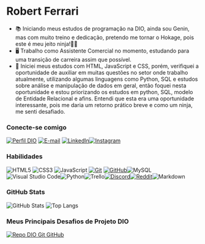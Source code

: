 # Robert Ferrari

- 📚 Iniciando meus estudos de programação na DIO, ainda sou Genin, mas com muito treino e dedicação, pretendo me tornar o Hokage, pois este é meu jeito ninja!🐱‍👤
- 🖥️ Trabalho como Assistente Comercial no momento, estudando para uma transição de carreira assim que possível.
- 📖 Iniciei meus estudos com HTML, JavaScript e CSS, porém, verifiquei a oportunidade de auxiliar em muitas questões no setor onde trabalho atualmente, utilizando algumas linguagens como Python, SQL e estudos sobre análise e manipulação de dados em geral, então foquei nesta oportunidade e estou priorizando os estudos em python, SQL, modelo de Entidade Relacional e afins. Entendi que esta era uma oportunidade interessante, pois me daria um retorno prático breve e como um ninja, me senti desafiado.

### Conecte-se comigo

[![Perfil DIO](https://img.shields.io/badge/-Meu%20Perfil%20na%20DIO-518?style=for-the-badge)](https://www.dio.me/users/robertfbs)
[![E-mail](https://img.shields.io/badge/-Email-000?style=for-the-badge&logo=microsoft-outlook&logoColor=E94D5F)](mailto:robertfbs@gmail.com)
[![LinkedIn](https://img.shields.io/badge/-LinkedIn-000?style=for-the-badge&logo=linkedin&logoColor=30A3DC)](https://www.linkedin.com/in/robert-ferrari-3237834b/)[![Instagram](https://img.shields.io/badge/-Instagram-000?style=for-the-badge&logo=instagram&logoColor=white)](https://www.instagram.com/b4ckstabbe/)


### Habilidades

![HTML5](https://img.shields.io/badge/HTML-000?style=for-the-badge&logo=html5&logoColor=30A3DC)
![CSS3](https://img.shields.io/badge/CSS3-000?style=for-the-badge&logo=css3&logoColor=E94D5F)
![JavaScript](https://img.shields.io/badge/JavaScript-000?style=for-the-badge&logo=javascript&logoColor=30A3DC)
[![Git](https://img.shields.io/badge/Git-000?style=for-the-badge&logo=git&logoColor=E94D5F)](https://git-scm.com/doc)
[![GitHub](https://img.shields.io/badge/GitHub-000?style=for-the-badge&logo=github&logoColor=30A3DC)](https://docs.github.com/)![MySQL](https://img.shields.io/badge/mysql-000.svg?style=for-the-badge&logo=mysql&logoColor=white)![Visual Studio Code](https://img.shields.io/badge/Visual%20Studio%20Code-000.svg?style=for-the-badge&logo=visual-studio-code&logoColor=white)![Python](https://img.shields.io/badge/python-000?style=for-the-badge&logo=python&logoColor=ffdd54)![Trello](https://img.shields.io/badge/Trello-000.svg?style=for-the-badge&logo=Trello&logoColor=white)[![Discord](https://img.shields.io/badge/Discord-000?style=for-the-badge&logo=discord&logoColor=white)](https://discord.com/channels/@backstabber1/)[![Reddit](https://img.shields.io/badge/Reddit-000?style=for-the-badge&logo=reddit&logoColor=FF4500)](https://www.reddit.com/user/B4ckstabbe/)![Markdown](https://img.shields.io/badge/Markdown-000?style=for-the-badge&logo=markdown)


### GitHub Stats

![GitHub Stats](https://github-readme-stats.vercel.app/api?username=robertfbs&theme=transparent&bg_color=000&border_color=30A3DC&show_icons=true&icon_color=30A3DC&title_color=E94D5F&text_color=FFF)
![Top Langs](https://github-readme-stats-git-masterrstaa-rickstaa.vercel.app/api/top-langs/?username=robertfbs&layout=compact&bg_color=000&border_color=30A3DC&title_color=E94D5F&text_color=FFF)

### Meus Principais Desafios de Projeto DIO

[![Repo DIO Git GitHub](https://github-readme-stats.vercel.app/api/pin/?username=Robertfbs&repo=dio-lab-open-source&bg_color=000&border_color=30A3DC&show_icons=true&icon_color=30A3DC&title_color=E94D5F&text_color=FFF)](https://github.com/digitalinnovationone/dio-lab-open-source.git)